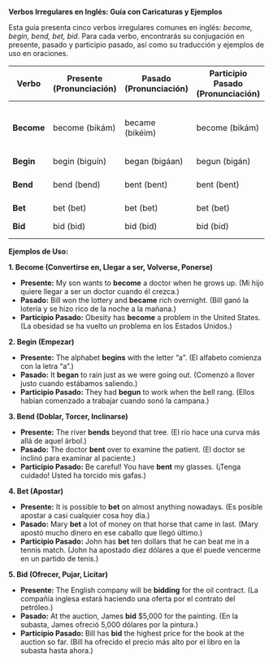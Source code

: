 **Verbos Irregulares en Inglés: Guía con Caricaturas y Ejemplos**

Esta guía presenta cinco verbos irregulares comunes en inglés: *become, begin, bend, bet, bid*.  Para cada verbo, encontrarás su conjugación en presente, pasado y participio pasado, así como su traducción y ejemplos de uso en oraciones.

| Verbo      | Presente (Pronunciación) | Pasado (Pronunciación) | Participio Pasado (Pronunciación) | Traducción                                                  |
| ----------- | ------------------------ | ----------------------- | ---------------------------------- | ------------------------------------------------------------ |
| **Become**  | become (bikám)           | became (bikéim)          | become (bikám)                     | convertirse en, llegar a ser, volverse, ponerse             |
| **Begin**   | begin (biguín)           | began (bigáan)          | begun (bigán)                      | empezar                                                      |
| **Bend**    | bend (bend)             | bent (bent)            | bent (bent)                        | doblar, torcer, inclinarse                                   |
| **Bet**     | bet (bet)               | bet (bet)              | bet (bet)                          | apostar                                                      |
| **Bid**     | bid (bid)               | bid (bid)              | bid (bid)                          | ofrecer, pujar, licitar                                       |

**Ejemplos de Uso:**

**1. Become (Convertirse en, Llegar a ser, Volverse, Ponerse)**

*   **Presente:** My son wants to **become** a doctor when he grows up. (Mi hijo quiere llegar a ser un doctor cuando él crezca.)
*   **Pasado:** Bill won the lottery and **became** rich overnight. (Bill ganó la lotería y se hizo rico de la noche a la mañana.)
*   **Participio Pasado:** Obesity has **become** a problem in the United States. (La obesidad se ha vuelto un problema en los Estados Unidos.)

**2. Begin (Empezar)**

*   **Presente:** The alphabet **begins** with the letter “a”. (El alfabeto comienza con la letra “a”.)
*   **Pasado:** It **began** to rain just as we were going out. (Comenzó a llover justo cuando estábamos saliendo.)
*   **Participio Pasado:** They had **begun** to work when the bell rang. (Ellos habían comenzado a trabajar cuando sonó la campana.)

**3. Bend (Doblar, Torcer, Inclinarse)**

*   **Presente:** The river **bends** beyond that tree. (El río hace una curva más allá de aquel árbol.)
*   **Pasado:** The doctor **bent** over to examine the patient. (El doctor se inclinó para examinar al paciente.)
*   **Participio Pasado:** Be careful! You have **bent** my glasses. (¡Tenga cuidado! Usted ha torcido mis gafas.)

**4. Bet (Apostar)**

*   **Presente:** It is possible to **bet** on almost anything nowadays. (Es posible apostar a casi cualquier cosa hoy día.)
*   **Pasado:** Mary **bet** a lot of money on that horse that came in last. (Mary apostó mucho dinero en ese caballo que llegó último.)
*   **Participio Pasado:** John has **bet** ten dollars that he can beat me in a tennis match. (John ha apostado diez dólares a que él puede vencerme en un partido de tenis.)

**5. Bid (Ofrecer, Pujar, Licitar)**

*   **Presente:** The English company will be **bidding** for the oil contract. (La compañía inglesa estará haciendo una oferta por el contrato del petróleo.)
*   **Pasado:** At the auction, James **bid** $5,000 for the painting. (En la subasta, James ofreció 5,000 dólares por la pintura.)
*   **Participio Pasado:** Bill has **bid** the highest price for the book at the auction so far. (Bill ha ofrecido el precio más alto por el libro en la subasta hasta ahora.)
